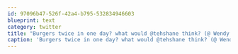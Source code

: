 ```yaml
---
id: 97096b47-526f-42a4-b795-532834946603
blueprint: text
category: twitter
title: "Burgers twice in one day? what would @tehshane think? (@ Wendy's) 4sq.com/w0zXHp"
caption: 'Burgers twice in one day? what would @tehshane think? (@ Wendy''s) <a href="http://4sq.com/w0zXHp" title="http://4sq.com/w0zXHp" class="link link_untco">4sq.com/w0zXHp</a>'
---
```

